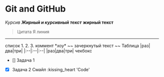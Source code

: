 # Git and GitHub

*Курсив*
***Жирный и курсивный текст***
**жирный текст**
> Цитата
> Я
линия
___
список
1.
2.
3.
коммент
\**хоу**
~~ зачеркнутый текст ~~
Таблица
|раз|два|три|
|:--|:--|:--|
|раз|два|три|
чекбокс
- [] Задача 1
- [X] Задача 2
Смайл
:kissing_heart
'Code'